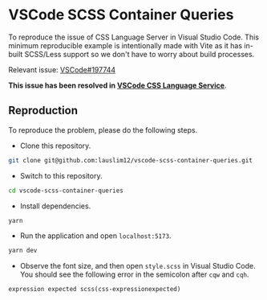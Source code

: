 # VSCode SCSS Container Queries

To reproduce the issue of CSS Language Server in Visual Studio Code. This minimum reproducible example is intentionally made with Vite as it has in-built SCSS/Less support so we don't have to worry about build processes.

Relevant issue: [VSCode#197744](https://github.com/microsoft/vscode/issues/197744)

**This issue has been resolved in [VSCode CSS Language Service](https://github.com/microsoft/vscode-css-languageservice/pull/371)**.

## Reproduction

To reproduce the problem, please do the following steps.

- Clone this repository.

```bash
git clone git@github.com:lauslim12/vscode-scss-container-queries.git
```

- Switch to this repository.

```bash
cd vscode-scss-container-queries
```

- Install dependencies.

```bash
yarn
```

- Run the application and open `localhost:5173`.

```bash
yarn dev
```

- Observe the font size, and then open `style.scss` in Visual Studio Code. You should see the following error in the semicolon after `cqw` and `cqh`.

```txt
expression expected scss(css-expressionexpected)
```
